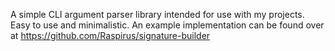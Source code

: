 A simple CLI argument parser library intended for use with my projects. Easy to use and minimalistic.
An example implementation can be found over at https://github.com/Raspirus/signature-builder
